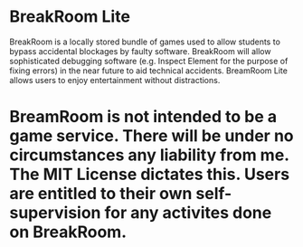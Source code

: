 # BreakRoom Lite

BreakRoom is a locally stored bundle of games used to allow students to bypass accidental blockages by faulty software. BreakRoom will allow sophisticated debugging software (e.g. Inspect Element for the purpose of fixing errors) in the near future to aid technical accidents. BreamRoom Lite allows users to enjoy entertainment without distractions.



# BreamRoom is not intended to be a game service. There will be under no circumstances any liability from me. The MIT License dictates this. Users are entitled to their own self-supervision for any activites done on BreakRoom.

